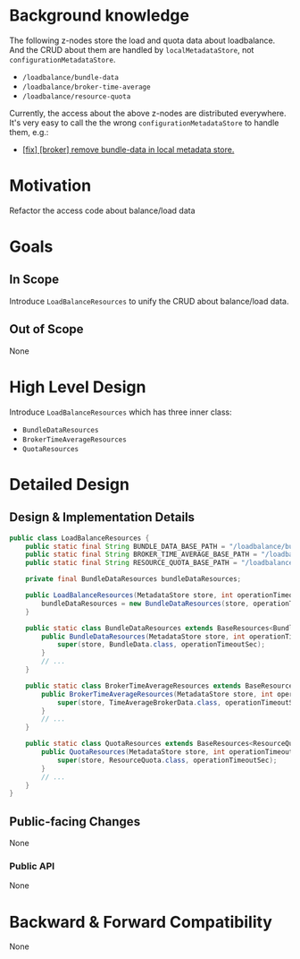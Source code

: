 # Background knowledge

The following z-nodes store the load and quota data about loadbalance. And the CRUD about them are handled by `localMetadataStore`, not `configurationMetadataStore`.
* `/loadbalance/bundle-data`
* `/loadbalance/broker-time-average`
* `/loadbalance/resource-quota`

Currently, the access about the above z-nodes are distributed everywhere. It's very easy to call the the wrong `configurationMetadataStore` to handle them, e.g.:
* [[fix] [broker] remove bundle-data in local metadata store.](https://github.com/apache/pulsar/pull/21078)

# Motivation

Refactor the access code about balance/load data

# Goals

## In Scope

Introduce `LoadBalanceResources` to unify the CRUD about balance/load data.

## Out of Scope

None

# High Level Design

Introduce `LoadBalanceResources` which has three inner class:
* `BundleDataResources`
* `BrokerTimeAverageResources`
* `QuotaResources`

# Detailed Design

## Design & Implementation Details

```java
public class LoadBalanceResources {
    public static final String BUNDLE_DATA_BASE_PATH = "/loadbalance/bundle-data";
    public static final String BROKER_TIME_AVERAGE_BASE_PATH = "/loadbalance/broker-time-average";
    public static final String RESOURCE_QUOTA_BASE_PATH = "/loadbalance/resource-quota";

    private final BundleDataResources bundleDataResources;

    public LoadBalanceResources(MetadataStore store, int operationTimeoutSec) {
        bundleDataResources = new BundleDataResources(store, operationTimeoutSec);
    }

    public static class BundleDataResources extends BaseResources<BundleData> {
        public BundleDataResources(MetadataStore store, int operationTimeoutSec) {
            super(store, BundleData.class, operationTimeoutSec);
        }
        // ...
    }

    public static class BrokerTimeAverageResources extends BaseResources<TimeAverageBrokerData> {
        public BrokerTimeAverageResources(MetadataStore store, int operationTimeoutSec) {
            super(store, TimeAverageBrokerData.class, operationTimeoutSec);
        }
        // ...
    }

    public static class QuotaResources extends BaseResources<ResourceQuota> {
        public QuotaResources(MetadataStore store, int operationTimeoutSec) {
            super(store, ResourceQuota.class, operationTimeoutSec);
        }
        // ...
    }
}
```

## Public-facing Changes

None

### Public API

None

# Backward & Forward Compatibility

None
